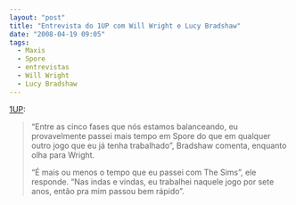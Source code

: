 ```yaml
---
layout: "post"
title: "Entrevista do 1UP com Will Wright e Lucy Bradshaw"
date: "2008-04-19 09:05"
tags:
  - Maxis
  - Spore
  - entrevistas
  - Will Wright
  - Lucy Bradshaw
---
```


[1UP](http://www.1up.com/do/previewPage?cId=3167479&p=1):

> “Entre as cinco fases que nós estamos balanceando, eu provavelmente passei mais tempo em Spore do que em qualquer outro jogo que eu já tenha trabalhado”, Bradshaw comenta, enquanto olha para Wright.
>
> “É mais ou menos o tempo que eu passei com The Sims”, ele responde. “Nas indas e vindas, eu trabalhei naquele jogo por sete anos, então pra mim passou bem rápido”.
